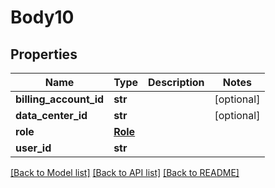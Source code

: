 # Body10

## Properties
Name | Type | Description | Notes
------------ | ------------- | ------------- | -------------
**billing_account_id** | **str** |  | [optional] 
**data_center_id** | **str** |  | [optional] 
**role** | [**Role**](Role.md) |  | 
**user_id** | **str** |  | 

[[Back to Model list]](../README.md#documentation-for-models) [[Back to API list]](../README.md#documentation-for-api-endpoints) [[Back to README]](../README.md)


